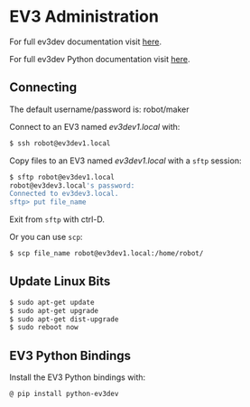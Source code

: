 # EV3 Administration

For full ev3dev documentation visit 
[here](http://www.ev3dev.org).

For full ev3dev Python documentation visit 
[here](https://github.com/rhempel/ev3dev-lang-python).

## Connecting

The default username/password is: robot/maker

Connect to an EV3 named *ev3dev1.local* with:
```bash
$ ssh robot@ev3dev1.local
```

Copy files to an EV3 named *ev3dev1.local* with a `sftp` session:
```bash
$ sftp robot@ev3dev1.local
robot@ev3dev3.local's password: 
Connected to ev3dev3.local.
sftp> put file_name
```

Exit from `sftp` with ctrl-D.

Or you can use `scp`:
```bash
$ scp file_name robot@ev3dev1.local:/home/robot/
```

## Update Linux Bits

```bash
$ sudo apt-get update
$ sudo apt-get upgrade
$ sudo apt-get dist-upgrade
$ sudo reboot now
```

## EV3 Python Bindings

Install the EV3 Python bindings with:
```bash
@ pip install python-ev3dev
```

